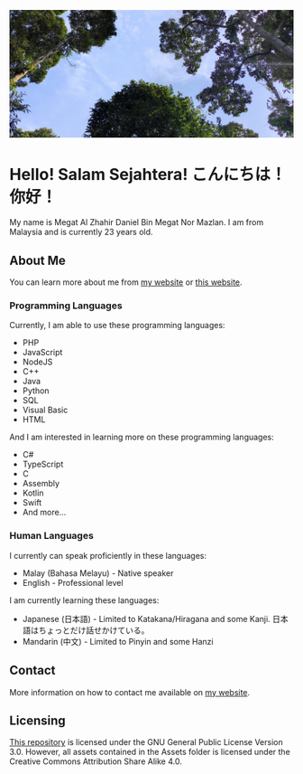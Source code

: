 ![Picture of a tropical forest in Perak](/assets/static/images/forest.jpg "A picture I took in 2021")

# Hello! Salam Sejahtera! こんにちは！ 你好！
My name is Megat Al Zhahir Daniel Bin Megat Nor Mazlan. I am from Malaysia and is currently 23 years old.

## About Me
You can learn more about me from [my website](https://alz.moe/about "About Me - alzhahir.com") or [this website](https://about.alzhahir.com "About Me - about.alzhahir.com").

### Programming Languages
Currently, I am able to use these programming languages:

- PHP
- JavaScript
- NodeJS
- C++
- Java
- Python
- SQL
- Visual Basic
- HTML

And I am interested in learning more on these programming languages:

- C#
- TypeScript
- C
- Assembly
- Kotlin
- Swift
- And more...

### Human Languages
I currently can speak proficiently in these languages:

- Malay (Bahasa Melayu) - Native speaker
- English - Professional level

I am currently learning these languages:
- Japanese (日本語) - Limited to Katakana/Hiragana and some Kanji. 日本語はちょっとだけ話せかけている。
- Mandarin (中文) - Limited to Pinyin and some Hanzi

## Contact
More information on how to contact me available on [my website](https://alz.moe/contact "Contact Megat - alzhahir.com").

## Licensing
[This repository](https://github.com/alzhahir/alzhahir) is licensed under the GNU General Public License Version 3.0. However, all assets contained in the Assets folder is licensed under the Creative Commons Attribution Share Alike 4.0.
